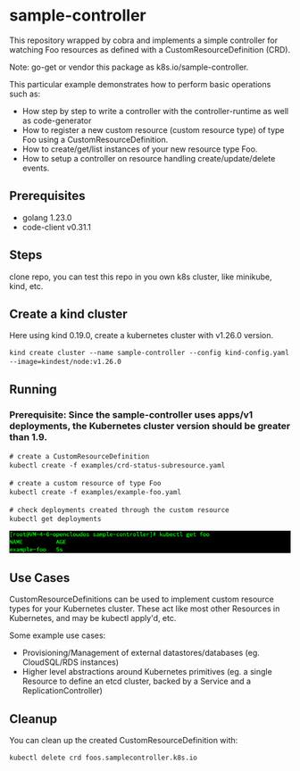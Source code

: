 # sample-controller
This repository wrapped by cobra and  implements a simple controller for watching Foo resources as defined with a CustomResourceDefinition (CRD).

Note: go-get or vendor this package as k8s.io/sample-controller.

This particular example demonstrates how to perform basic operations such as:

- How step by step to write a controller with the controller-runtime as well as code-generator
- How to register a new custom resource (custom resource type) of type Foo using a CustomResourceDefinition.
- How to create/get/list instances of your new resource type Foo.
- How to setup a controller on resource handling create/update/delete events.

## Prerequisites
- golang 1.23.0
- code-client v0.31.1

## Steps
clone repo, you can test this repo in you own k8s cluster, like minikube, kind, etc.

## Create a kind cluster
Here using kind 0.19.0, create a kubernetes cluster with v1.26.0 version. 


```shell
kind create cluster --name sample-controller --config kind-config.yaml --image=kindest/node:v1.26.0
```

## Running
### Prerequisite: Since the sample-controller uses apps/v1 deployments, the Kubernetes cluster version should be greater than 1.9.
```shell
# create a CustomResourceDefinition
kubectl create -f examples/crd-status-subresource.yaml

# create a custom resource of type Foo
kubectl create -f examples/example-foo.yaml

# check deployments created through the custom resource
kubectl get deployments

```
![img.png](docs/asserts/img.png)


## Use Cases
CustomResourceDefinitions can be used to implement custom resource types for your Kubernetes cluster. These act like most other Resources in Kubernetes, and may be kubectl apply'd, etc.

Some example use cases:

- Provisioning/Management of external datastores/databases (eg. CloudSQL/RDS instances)
- Higher level abstractions around Kubernetes primitives (eg. a single Resource to define an etcd cluster, backed by a Service and a ReplicationController)


## Cleanup
You can clean up the created CustomResourceDefinition with:
```shell
kubectl delete crd foos.samplecontroller.k8s.io
```

